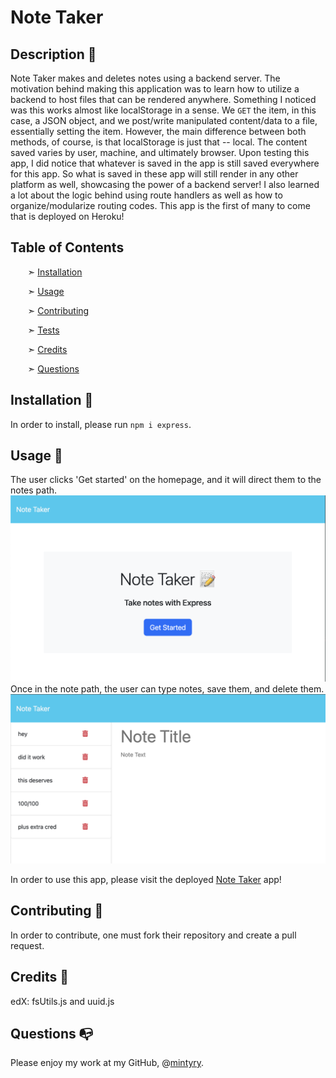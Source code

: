
# Note Taker


## Description 📰

Note Taker makes and deletes notes using a backend server.
The motivation behind making this application was to learn how to utilize a backend to host files that can be rendered anywhere. Something I noticed was this works almost like localStorage in a sense. We `GET` the item, in this case, a JSON object, and we post/write manipulated content/data to a file, essentially setting the item. However, the main difference between both methods, of course, is that localStorage is just that -- local. The content saved varies by user, machine, and ultimately browser. Upon testing this app, I did notice that whatever is saved in the app is still saved everywhere for this app. So what is saved in these app will still render in any other platform as well, showcasing the power of a backend server! I also learned a lot about the logic behind using route handlers as well as how to organize/modularize routing codes.
This app is the first of many to come that is deployed on Heroku!


## Table of Contents

&nbsp;&nbsp;&nbsp;&nbsp;&nbsp;&nbsp; ➣ [Installation](#Installation)

&nbsp;&nbsp;&nbsp;&nbsp;&nbsp;&nbsp; ➣ [Usage](#Usage)


&nbsp;&nbsp;&nbsp;&nbsp;&nbsp;&nbsp; ➣ [Contributing](#Contributing)

&nbsp;&nbsp;&nbsp;&nbsp;&nbsp;&nbsp; ➣ [Tests](#Tests)

&nbsp;&nbsp;&nbsp;&nbsp;&nbsp;&nbsp; ➣ [Credits](#Credits)

&nbsp;&nbsp;&nbsp;&nbsp;&nbsp;&nbsp; ➣ [Questions](#Questions)


<a id="Installation"></a>
## Installation 🔌

In order to install, please run `npm i express`.


<a id="Usage"></a>
## Usage 🧮

The user clicks 'Get started' on the homepage, and it will direct them to the notes path.  
![Note Taker homepage](./public/assets/images/notetaker.png)  
Once in the note path, the user can type notes, save them, and delete them.  
![Take notes on the notes page](./public/assets/images/takenotes.png)  
  
In order to use this app, please visit the deployed [Note Taker](https://notethis-895d3e5dc26b.herokuapp.com/) app!

<a id="Contributing"></a>
## Contributing 🍴

In order to contribute, one must fork their repository and create a pull request.


<a id="Credits"></a>
 ## Credits 🤝
  edX: fsUtils.js and uuid.js


<a id="Questions"></a>
## Questions 📭

Please enjoy my work at my GitHub, @[mintyry](https://github.com/mintyry).
